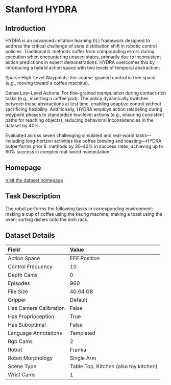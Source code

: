 # Stanford HYDRA


## Introduction

HYDRA is an advanced imitation learning (IL) framework designed to address the critical challenge of state distribution shift in robotic control policies. Traditional IL methods suffer from compounding errors during execution when encountering unseen states, primarily due to inconsistent action predictions in expert demonstrations. HYDRA overcomes this by introducing a hybrid action space with two levels of temporal abstraction:

Sparse High-Level Waypoints: For coarse-grained control in free space (e.g., moving toward a coffee machine).

Dense Low-Level Actions: For fine-grained manipulation during contact-rich tasks (e.g., inserting a coffee pod).
The policy dynamically switches between these abstractions at test time, enabling adaptive control without sacrificing flexibility. Additionally, HYDRA employs action relabeling during waypoint phases to standardize low-level actions (e.g., ensuring consistent paths for reaching objects), reducing behavioral inconsistencies in the dataset by 40%.

Evaluated across seven challenging simulated and real-world tasks—including long-horizon activities like coffee brewing and toasting—HYDRA outperforms prior IL methods by 30–40% in success rates, achieving up to 80% success in complex real-world manipulation.



## Homepage

[Visit the dataset homepage](https://sites.google.com/view/hydra-il-2023)


## Task Description

The robot performs the following tasks in corresponding environment: making a cup of coffee using the keurig machine; making a toast using the oven; sorting dishes onto the dish rack.


## Dataset Details

| Field                            | Value                    |
|:---------------------------------|:-------------------------|
| Action Space                     | EEF Position           |
| Control Frequency                     | 10           |
| Depth Cams                     | 0           |
| Episodes                     | 960           |
| File Size                     |  40.64 GB           |
| Gripper                     | Default           |
| Has Camera Calibration                     | False           |
| Has Proprioception                     | True           |
| Has Suboptimal                     | False           |
| Language Annotations                     | Templated           |
| Rgb Cams                     | 2           |
| Robot                     | Franka           |
| Robot Morphology                     | Single Arm           |
| Scene Type                     | Table Top, Kitchen (also toy kitchen)           |
| Wrist Cams                     | 1           |


